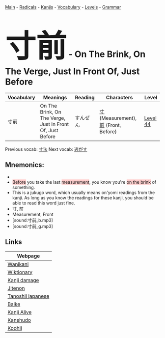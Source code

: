 <style> bigfont {font-size: 100px}</style>
[Main](../README.md) -
[Radicals](../radicals.md) -
[Kanjis](../kanjis.md) -
[Vocabulary](../vocabulary.md) -
[Levels](../levels.md) -
[Grammar](../grammar.md)
# <bigfont> 寸前</bigfont> - On The Brink, On The Verge, Just In Front Of, Just Before 

| Vocabulary | Meanings | Reading | Characters | Level |
| --- | --- | --- | --- | --- |
| 寸前 | On The Brink, On The Verge, Just In Front Of, Just Before | すんぜん |  [寸](../kanjis/寸.md) (Measurement), [前](../kanjis/前.md) (Front, Before) | [Level 44](../levels/wk_level44.md) |

Previous vocab: [寸法](寸法.md) Next vocab: [逃がす](逃がす.md) 

## Mnemonics:

* 
* <span style="background-color:#ffcccb"> Before</span> you take the last <span style="background-color:#ffcccb"> measurement</span>, you know you're <span style="background-color:#ffcccb"> on the brink</span> of something.
* This is a jukugo word, which usually means on'yomi readings from the kanji. As long as you know the readings for these kanji, you should be able to read this word just fine.
* 寸, 前
* Measurement, Front
* [sound:寸前_b.mp3]
* [sound:寸前_g.mp3]


## Links 

| Webpage |
| --- |
| [Wanikani          ](https://www.wanikani.com/kanji/寸前) |
| [Wiktionary        ](https://en.wiktionary.org/wiki/寸前) |
| [Kanji damage      ](http://www.kanjidamage.com/kanji/search?utf8=✓&q=寸前) |
| [Jitenon           ](https://jitenon.com/kanji/寸前) |
| [Tanoshii japanese ](https://www.tanoshiijapanese.com/dictionary/kanji.cfm?k=寸前) |
| [Baike             ](https://baike.baidu.com/item/寸前) |
| [Kanji Alive       ](https://app.kanjialive.com/寸前) |
| [Kanshudo          ](https://www.kanshudo.com/searchmn?q=寸前) |
| [Koohii            ](https://kanji.koohii.com/study/kanji/寸前) |
